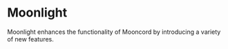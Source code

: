 # Moonlight
Moonlight enhances the functionality of Mooncord by introducing a variety of new features.
